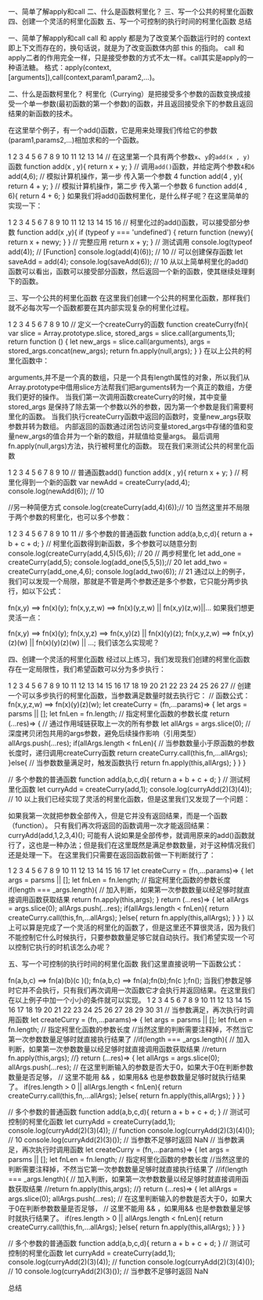 一、简单了解apply和call
二、什么是函数柯里化？
三、写一个公共的柯里化函数
四、创建一个灵活的柯里化函数
五、写一个可控制的执行时间的柯里化函数
总结

一、简单了解apply和call
call 和 apply 都是为了改变某个函数运行时的 context 即上下文而存在的，换句话说，就是为了改变函数体内部 this 的指向。
call 和 apply二者的作用完全一样，只是接受参数的方式不太一样。call其实是apply的一种语法糖。
格式：apply(context,[arguments]),call(context,param1,param2,...)。

二、什么是函数柯里化？
柯里化（Currying）是把接受多个参数的函数变换成接受一个单一参数(最初函数的第一个参数)的函数，并且返回接受余下的参数且返回结果的新函数的技术。

在这里举个例子，有一个add()函数，它是用来处理我们传给它的参数(param1,params2,…)相加求和的一个函数。

1
2
3
4
5
6
7
8
9
10
11
12
13
14
// 在这里第一个具有两个参数`x`、`y`的`add(x , y)`函数
function add(x , y){
    return x + y;
}
// 调用`add()`函数，并给定两个参数`4`和`6`
add(4,6);
// 模拟计算机操作，第一步 传入第一个参数 4
function add(4 , y){
    return 4 + y;
}
// 模拟计算机操作，第二步 传入第一个参数 6
function add(4 , 6){
    return 4 + 6;
}
如果我们将add()函数柯里化，是什么样子呢？在这里简单的实现一下：

1
2
3
4
5
6
7
8
9
10
11
12
13
14
15
16
// 柯里化过的add()函数，可以接受部分参数
function add(x ,y){
    if (typeof y === 'undefined') {
        return function (newy){
            return x + newy;
        }
    }
    // 完整应用
    return x + y;
}
// 测试调用
console.log(typeof add(4)); // [Function]
console.log(add(4)(6)); // 10
// 可以创建保存函数
let saveAdd = add(4);
console.log(saveAdd(6)); // 10
从以上简单柯里化的add()函数可以看出，函数可以接受部分函数，然后返回一个新的函数，使其继续处理剩下的函数。


三、写一个公共的柯里化函数
在这里我们创建一个公共的柯里化函数，那样我们就不必每次写一个函数都要在其内部实现复杂的柯里化过程。

1
2
3
4
5
6
7
8
9
10
// 定义一个createCurry的函数
function createCurry(fn){
    var slice = Array.prototype.slice,
    stored_args = slice.call(arguments,1);
    return function () {
        let new_args = slice.call(arguments),
        args = stored_args.concat(new_args);
        return fn.apply(null,args);
    }
}
在以上公共的柯里化函数中：

arguments,并不是一个真的数组，只是一个具有length属性的对象，所以我们从Array.prototype中借用slice方法帮我们把arguments转为一个真正的数组，方便我们更好的操作。
当我们第一次调用函数createCurry的时候，其中变量stored_args 是保持了除去第一个参数以外的参数，因为第一个参数是我们需要柯里化的函数。
当我们执行createCurry函数中返回的函数时，变量new_args获取参数并转为数组。
内部返回的函数通过闭包访问变量stored_args中存储的值和变量new_args的值合并为一个新的数组，并赋值给变量args。
最后调用fn.apply(null,args)方法，执行被柯里化的函数。
现在我们来测试公共的柯里化函数

1
2
3
4
5
6
7
8
9
10
// 普通函数add()
function add(x , y){
    return x + y;
}
// 柯里化得到一个新的函数
var newAdd = createCurry(add,4);
console.log(newAdd(6)); // 10
 
//另一种简便方式
console.log(createCurry(add,4)(6));// 10
当然这里并不局限于两个参数的柯里化，也可以多个参数：

1
2
3
4
5
6
7
8
9
10
11
// 多个参数的普通函数
function add(a,b,c,d){
    return a + b + c + d;
}
// 柯里化函数得到新函数，多个参数可以随意分割
console.log(createCurry(add,4,5)(5,6)); // 20
// 两步柯里化
let add_one = createCurry(add,5);
console.log(add_one(5,5,5));// 20
let add_two = createCurry(add_one,4,6);
console.log(add_two(6)); // 21
通过以上的例子，我们可以发现一个局限，那就是不管是两个参数还是多个参数，它只能分两步执行，如以下公式：

fn(x,y) ==> fn(x)(y);
fn(x,y,z,w) ==> fn(x)(y,z,w) || fn(x,y)(z,w)||…
如果我们想更灵活一点：

fn(x,y) ==> fn(x)(y);
fn(x,y,z) ==> fn(x,y)(z) || fn(x)(y)(z);
fn(x,y,z,w) ==> fn(x,y)(z)(w) || fn(x)(y)(z)(w) || …;
我们该怎么实现呢？


四、创建一个灵活的柯里化函数
经过以上练习，我们发现我们创建的柯里化函数存在一定局限性，我们希望函数可以分为多步执行：

1
2
3
4
5
6
7
8
9
10
11
12
13
14
15
16
17
18
19
20
21
22
23
24
25
26
27
// 创建一个可以多步执行的柯里化函数，当参数满足数量时就去执行它：
// 函数公式：fn(x,y,z,w) ==> fn(x)(y)(z)(w);
let createCurry = (fn,...params)=> {
    let args = parsms || [];
    let fnLen = fn.length; // 指定柯里化函数的参数长度
    return (...res)=> {
        // 通过作用域链获取上一次的所有参数
        let allArgs = args.slice(0);
        // 深度拷贝闭包共用的args参数，避免后续操作影响（引用类型）
        allArgs.push(...res);
        if(allArgs.length < fnLen){
           // 当参数数量小于原函数的参数长度时，递归调用createCurry函数
           return createCurry.call(this,fn,...allArgs);
        }else{
          // 当参数数量满足时，触发函数执行
          return fn.apply(this,allArgs);
        }
    }
}
 
// 多个参数的普通函数
function add(a,b,c,d){
    return a + b + c + d;
}
// 测试柯里化函数
let curryAdd = createCurry(add,1);
console.log(curryAdd(2)(3)(4)); // 10
以上我们已经实现了灵活的柯里化函数，但是这里我们又发现了一个问题：

如果我第一次就把参数全部传入，但是它并没有返回结果，而是一个函数（function）。
只有我们再次将返回的函数调用一次才能返回结果：curryAdd(add,1,2,3,4)();
可能有人说如果是全部传参，就调用原来的add()函数就行了，这也是一种办法；但是我们在这里既然是满足参数数量，对于这种情况我们还是处理一下。
在这里我们只需要在返回函数前做一下判断就行了：

1
2
3
4
5
6
7
8
9
10
11
12
13
14
15
16
17
let createCurry = (fn,...params)=> {
    let args = parsms || [];
    let fnLen = fn.length; // 指定柯里化函数的参数长度
    if(length === _args.length){
       // 加入判断，如果第一次参数数量以经足够时就直接调用函数获取结果
           return fn.apply(this,args);
        }
    return (...res)=> {
        let allArgs = args.slice(0);
        allArgs.push(...res);
        if(allArgs.length < fnLen){
           return createCurry.call(this,fn,...allArgs);
        }else{
          return fn.apply(this,allArgs);
        }
    }
}
以上可以算是完成了一个灵活的柯里化的函数了，但是这里还不算很灵活，因为我们不能控制它什么时候执行，只要参数数量足够它就自动执行。我们希望实现一个可以控制它执行的时机该怎么办呢？


五、写一个可控制的执行时间的柯里化函数
我们这里直接说明一下函数公式：

fn(a,b,c) ==> fn(a)(b)(c )();
fn(a,b,c) ==> fn(a);fn(b);fn(c );fn();
当我们参数足够时它并不会执行，只有我们再次调用一次函数它才会执行并返回结果。在这里我们在以上例子中加一个小小的条件就可以实现。
1
2
3
4
5
6
7
8
9
10
11
12
13
14
15
16
17
18
19
20
21
22
23
24
25
26
27
28
29
30
31
// 当参数满足，再次执行时调用函数
let createCurry = (fn,...params)=> {
    let args = parsms || [];
    let fnLen = fn.length; // 指定柯里化函数的参数长度
    //当然这里的判断需要注释掉，不然当它第一次参数数量足够时就直接执行结果了
    //if(length === _args.length){
       // 加入判断，如果第一次参数数量以经足够时就直接调用函数获取结果
           //return fn.apply(this,args);
        //}
    return (...res)=> {
        let allArgs = args.slice(0);
        allArgs.push(...res);
        // 在这里判断输入的参数是否大于0，如果大于0在判断参数数量是否足够，
        // 这里不能用 && ，如果用&& 也是参数数量足够时就执行结果了。
        if(res.length > 0 || allArgs.length < fnLen){
           return createCurry.call(this,fn,...allArgs);
        }else{
          return fn.apply(this,allArgs);
        }
    }
}
 
// 多个参数的普通函数
function add(a,b,c,d){
    return a + b + c + d;
}
// 测试可控制的柯里化函数
let curryAdd = createCurry(add,1);
console.log(curryAdd(2)(3)(4)); // function
console.log(curryAdd(2)(3)(4)()); // 10
console.log(curryAdd(2)(3)()); // 当参数不足够时返回 NaN
// 当参数满足，再次执行时调用函数
let createCurry = (fn,...params)=> {
	let args = parsms || [];
	let fnLen = fn.length; // 指定柯里化函数的参数长度
	//当然这里的判断需要注释掉，不然当它第一次参数数量足够时就直接执行结果了
	//if(length === _args.length){
	   // 加入判断，如果第一次参数数量以经足够时就直接调用函数获取结果
           //return fn.apply(this,args);
        //}
	return (...res)=> {
		let allArgs = args.slice(0);
		allArgs.push(...res);
		// 在这里判断输入的参数是否大于0，如果大于0在判断参数数量是否足够，
		// 这里不能用 && ，如果用&& 也是参数数量足够时就执行结果了。
		if(res.length > 0 || allArgs.length < fnLen){
		   return createCurry.call(this,fn,...allArgs);
		}else{
		  return fn.apply(this,allArgs);
		}
	}
}

// 多个参数的普通函数
function add(a,b,c,d){
	return a + b + c + d;
}
// 测试可控制的柯里化函数
let curryAdd = createCurry(add,1);
console.log(curryAdd(2)(3)(4)); // function
console.log(curryAdd(2)(3)(4)()); // 10
console.log(curryAdd(2)(3)()); // 当参数不足够时返回 NaN


总结